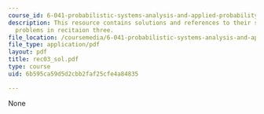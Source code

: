 ```yaml
---
course_id: 6-041-probabilistic-systems-analysis-and-applied-probability-spring-2006
description: This resource contains solutions and references to their solutions for
  problems in recitaion three.
file_location: /coursemedia/6-041-probabilistic-systems-analysis-and-applied-probability-spring-2006/6b595ca59d5d2cbb2faf25cfe4a84835_rec03_sol.pdf
file_type: application/pdf
layout: pdf
title: rec03_sol.pdf
type: course
uid: 6b595ca59d5d2cbb2faf25cfe4a84835

---
```

None